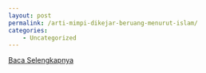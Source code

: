 ```yaml
---
layout: post
permalink: /arti-mimpi-dikejar-beruang-menurut-islam/
categories:
    - Uncategorized
---
```


[Baca Selengkapnya](/07)